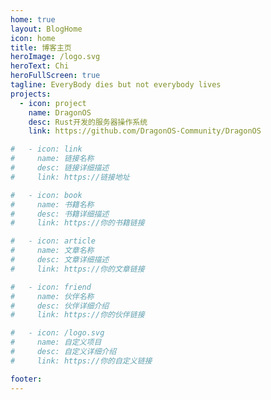 ```yaml
---
home: true
layout: BlogHome
icon: home
title: 博客主页
heroImage: /logo.svg
heroText: Chi
heroFullScreen: true
tagline: EveryBody dies but not everybody lives
projects:
  - icon: project
    name: DragonOS
    desc: Rust开发的服务器操作系统
    link: https://github.com/DragonOS-Community/DragonOS

#   - icon: link
#     name: 链接名称
#     desc: 链接详细描述
#     link: https://链接地址

#   - icon: book
#     name: 书籍名称
#     desc: 书籍详细描述
#     link: https://你的书籍链接

#   - icon: article
#     name: 文章名称
#     desc: 文章详细描述
#     link: https://你的文章链接

#   - icon: friend
#     name: 伙伴名称
#     desc: 伙伴详细介绍
#     link: https://你的伙伴链接

#   - icon: /logo.svg
#     name: 自定义项目
#     desc: 自定义详细介绍
#     link: https://你的自定义链接

footer: 
---
```


